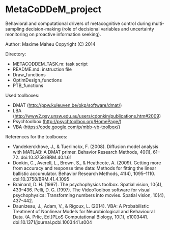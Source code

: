 MetaCoDDeM_project
================

Behavioral and computational drivers of metacognitive control during multi-sampling decision-making (role of decisional variables and uncertainty monitoring on proactive information seeking).

Author: Maxime Maheu Copyright (C) 2014

Directory:
- METACODDEM_TASK.m: task script
- README.md: instruction file
- Draw_functions
- OptimDesign_functions
- PTB_functions

Used toolboxes:
- DMAT (http://ppw.kuleuven.be/okp/software/dmat/)
- LBA (http://www2.psy.unsw.edu.au/users/cdonkin/publications.htm#2009)
- Psychtoolbox (http://psychtoolbox.org/HomePage/)
- VBA (https://code.google.com/p/mbb-vb-toolbox/)

References for the toolboxes:
- Vandekerckhove, J., & Tuerlinckx, F. (2008). Diffusion model analysis with MATLAB: A DMAT primer. Behavior Research Methods, 40(1), 61–72. doi:10.3758/BRM.40.1.61
- Donkin, C., Averell, L., Brown, S., & Heathcote, A. (2009). Getting more from accuracy and response time data: Methods for fitting the linear ballistic accumulator. Behavior Research Methods, 41(4), 1095–1110. doi:10.3758/BRM.41.4.1095
- Brainard, D. H. (1997). The psychophysics toolbox. Spatial vision, 10(4), 433–436.
  Pelli, D. G. (1997). The VideoToolbox software for visual psychophysics: Transforming numbers into movies. Spatial vision, 10(4), 437–442.
- Daunizeau, J., Adam, V., & Rigoux, L. (2014). VBA: A Probabilistic Treatment of Nonlinear Models for Neurobiological and Behavioural Data. (A. Prlic, Ed.)PLoS Computational Biology, 10(1), e1003441. doi:10.1371/journal.pcbi.1003441.s004